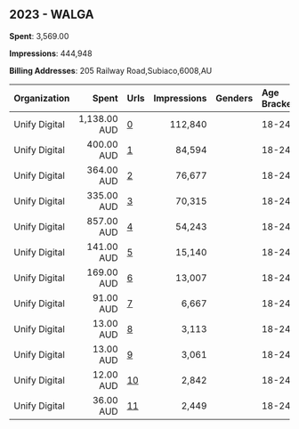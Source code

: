 ## 2023 - WALGA 
**Spent**: 3,569.00

**Impressions**: 444,948

**Billing Addresses**: 205 Railway Road,Subiaco,6008,AU

|Organization|Spent|Urls|Impressions|Genders|Age Brackets|Country Codes|
|:---|---:|:---|---:|:---|:---|:---|
|Unify Digital|1,138.00 AUD|[0](https://www.snap.com/political-ads/asset/3b9d30ce7cca4fdf531190c09ceee4f017eba7c86b12f0d3647e535a3fc3f405?mediaType=mp4)|112,840||18-24|australia|
|Unify Digital|400.00 AUD|[1](https://www.snap.com/political-ads/asset/80b8abbf1f3c3b6fa00d6dae550bf4156951ddad2287bb3055d70026314539c6?mediaType=mp4)|84,594||18-24|australia|
|Unify Digital|364.00 AUD|[2](https://www.snap.com/political-ads/asset/fe1c162f46f1f8818f87adb3f67d402bdae04a23b9536e9de21d2c1b10c1e35a?mediaType=mp4)|76,677||18-24|australia|
|Unify Digital|335.00 AUD|[3](https://www.snap.com/political-ads/asset/4454c7d5ccf510ce14ca5b7fc378fd65ee92130bf38e58e64134019e874a93db?mediaType=mp4)|70,315||18-24|australia|
|Unify Digital|857.00 AUD|[4](https://www.snap.com/political-ads/asset/40fb73d1a42922414546bf0113cabb202ddb49d2dad8da8fc04a8d93d3694a65?mediaType=mp4)|54,243||18-24|australia|
|Unify Digital|141.00 AUD|[5](https://www.snap.com/political-ads/asset/1e8dfc3ad68482b15eab81738ac4d04c50dd94773fc30f71ab1ba678607ff7ac?mediaType=mp4)|15,140||18-24|australia|
|Unify Digital|169.00 AUD|[6](https://www.snap.com/political-ads/asset/a0587cdec7d43dbcc5d54e5f5fd40e335dd6aea2162273cb9d561be2e510e966?mediaType=mp4)|13,007||18-24|australia|
|Unify Digital|91.00 AUD|[7](https://www.snap.com/political-ads/asset/dd1805381436dae790f11cdaa16323a11f48f0edff7989e54acee173fe1e80b4?mediaType=mp4)|6,667||18-24|australia|
|Unify Digital|13.00 AUD|[8](https://www.snap.com/political-ads/asset/80b8abbf1f3c3b6fa00d6dae550bf4156951ddad2287bb3055d70026314539c6?mediaType=mp4)|3,113||18-24|australia|
|Unify Digital|13.00 AUD|[9](https://www.snap.com/political-ads/asset/fe1c162f46f1f8818f87adb3f67d402bdae04a23b9536e9de21d2c1b10c1e35a?mediaType=mp4)|3,061||18-24|australia|
|Unify Digital|12.00 AUD|[10](https://www.snap.com/political-ads/asset/4454c7d5ccf510ce14ca5b7fc378fd65ee92130bf38e58e64134019e874a93db?mediaType=mp4)|2,842||18-24|australia|
|Unify Digital|36.00 AUD|[11](https://www.snap.com/political-ads/asset/cfb9e58ba6e52452463183adca3f8b5f831a246af9e75e565a8ebd53d2130866?mediaType=mp4)|2,449||18-24|australia|
